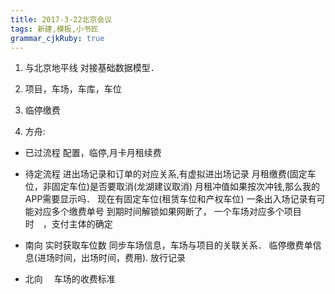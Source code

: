 ```yaml
---
title: 2017-3-22北京会议
tags: 新建,模板,小书匠
grammar_cjkRuby: true
---
```

1. 与北京地平线 对接基础数据模型．
2. 项目，车场，车库，车位

3. 临停缴费  
4. 方舟:

* 已过流程
 配置，临停,月卡月租续费
* 待定流程
  进出场记录和订单的对应关系,有虚拟进出场记录
  月租缴费(固定车位，非固定车位)是否要取消(龙湖建议取消)
  月租冲值如果按次冲钱,那么我的APP需要显示吗．
  现在有固定车位(租赁车位和产权车位)
  一条出入场记录有可能对应多个缴费单号
  到期时间解锁如果网断了，
  一个车场对应多个项目时　，支付主体的确定
  
* 南向
实时获取车位数
同步车场信息，车场与项目的关联关系．
临停缴费单信息(进场时间，出场时间，费用).
放行记录


* 北向
　车场的收费标准